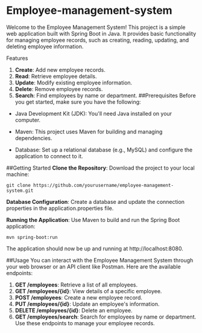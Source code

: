 # Employee-management-system
Welcome to the Employee Management System! This project is a simple web application built with Spring Boot in Java. It provides basic functionality for managing employee records, such as creating, reading, updating, and deleting employee information.

Features
1. **Create**: Add new employee records.
2. **Read**: Retrieve employee details.
3. **Update**: Modify existing employee information.
4. **Delete**: Remove employee records.
5. **Search**: Find employees by name or department.
##Prerequisites
Before you get started, make sure you have the following:

- Java Development Kit (JDK): You'll need Java installed on your computer.

- Maven: This project uses Maven for building and managing dependencies.

- Database: Set up a relational database (e.g., MySQL) and configure the application to connect to it.

##Getting Started
**Clone the Repository**: Download the project to your local machine:
```
git clone https://github.com/yourusername/employee-management-system.git
```
**Database Configuration**: Create a database and update the connection properties in the application.properties file.

**Running the Application**: Use Maven to build and run the Spring Boot application:
```
mvn spring-boot:run
```
The application should now be up and running at http://localhost:8080.

##Usage
You can interact with the Employee Management System through your web browser or an API client like Postman. Here are the available endpoints:

1. **GET /employees**: Retrieve a list of all employees.
2. **GET /employees/{id}**: View details of a specific employee.
3. **POST /employees**: Create a new employee record.
4. **PUT /employees/{id}**: Update an employee's information.
5. **DELETE /employees/{id}**: Delete an employee.
6. **GET /employees/search**: Search for employees by name or department.
Use these endpoints to manage your employee records.
